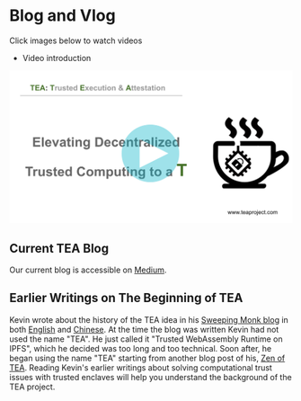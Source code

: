 # Blog and Vlog
Click images below to watch videos

- Video introduction

[![](../res/blog/WX20201215-115720@2x.png)](http://www.youtube.com/watch?v=-NgR3ySWwXg)

## Current TEA Blog

Our current blog is accessible on [Medium](https://teaproject.medium.com/).

## Earlier Writings on The Beginning of TEA

Kevin wrote about the history of the TEA idea in his [Sweeping Monk blog](https://medium.com/@pushbar) in both [English](https://medium.com/@pushbar/0-of-n-cover-letter-of-the-trusted-webassembly-runtime-on-ipfs-12a4fd8c4338) and [Chinese](https://medium.com/@pushbar/%E7%AC%AC0%E7%AF%87-%E5%8E%86%E5%8F%B2%E6%B8%8A%E6%BA%90%E5%92%8C%E6%8E%A2%E7%B4%A2%E8%BF%87%E7%A8%8B%E7%9A%84%E5%BF%AB%E8%BF%9B%E7%89%88%E6%9C%AC-ecbb558ac36e). At the time the blog was written Kevin had not used the name "TEA". He just called it "Trusted WebAssembly Runtime on IPFS", which he decided was too long and too technical. Soon after, he began using the name "TEA" starting from another blog post of his, [Zen of TEA](https://medium.com/@pushbar/zen-of-tea-1-2480c8c249c3). Reading Kevin's earlier writings about solving computational trust issues with trusted enclaves will help you understand the background of the TEA project.
